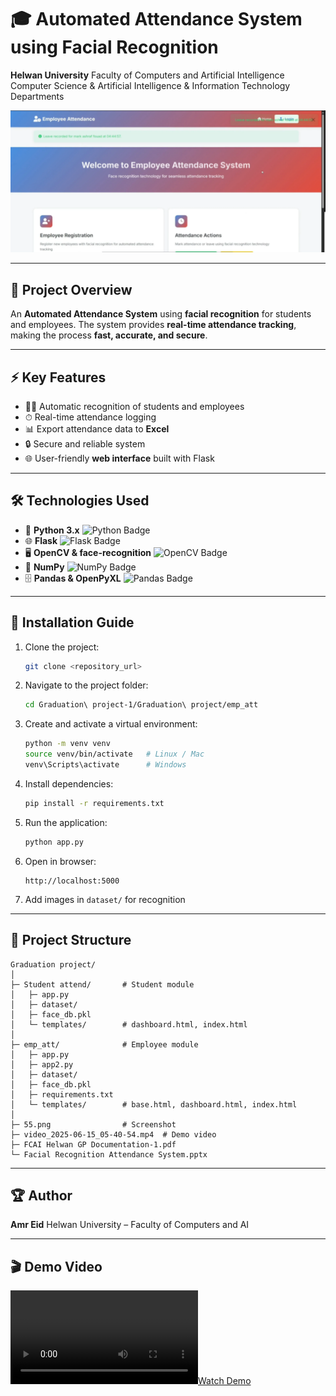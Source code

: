 # 🎓 Automated Attendance System using Facial Recognition

**Helwan University**
Faculty of Computers and Artificial Intelligence
Computer Science & Artificial Intelligence & Information Technology Departments

![System Demo](55.png)

---

## 🌟 Project Overview

An **Automated Attendance System** using **facial recognition** for students and employees.
The system provides **real-time attendance tracking**, making the process **fast, accurate, and secure**.

---

## ⚡ Key Features

* 🧑‍🎓 Automatic recognition of students and employees
* ⏱ Real-time attendance logging
* 📊 Export attendance data to **Excel**
* 🔒 Secure and reliable system
* 🌐 User-friendly **web interface** built with Flask

---

## 🛠 Technologies Used

* 🐍 **Python 3.x** ![Python Badge](https://img.shields.io/badge/Python-3776AB?style=flat\&logo=python\&logoColor=white)
* 🌐 **Flask** ![Flask Badge](https://img.shields.io/badge/Flask-000000?style=flat\&logo=flask\&logoColor=white)
* 🖥 **OpenCV & face-recognition** ![OpenCV Badge](https://img.shields.io/badge/OpenCV-5C3EE8?style=flat\&logo=opencv\&logoColor=white)
* 🔢 **NumPy** ![NumPy Badge](https://img.shields.io/badge/NumPy-013243?style=flat\&logo=numpy\&logoColor=white)
* 🗄 **Pandas & OpenPyXL** ![Pandas Badge](https://img.shields.io/badge/Pandas-150458?style=flat\&logo=pandas\&logoColor=white)

---

## 💾 Installation Guide

1. Clone the project:

   ```bash
   git clone <repository_url>
   ```
2. Navigate to the project folder:

   ```bash
   cd Graduation\ project-1/Graduation\ project/emp_att
   ```
3. Create and activate a virtual environment:

   ```bash
   python -m venv venv
   source venv/bin/activate   # Linux / Mac
   venv\Scripts\activate      # Windows
   ```
4. Install dependencies:

   ```bash
   pip install -r requirements.txt
   ```
5. Run the application:

   ```bash
   python app.py
   ```
6. Open in browser:

   ```
   http://localhost:5000
   ```
7. Add images in `dataset/` for recognition

---

## 📂 Project Structure

```
Graduation project/
│
├─ Student attend/       # Student module
│   ├─ app.py
│   ├─ dataset/
│   ├─ face_db.pkl
│   └─ templates/        # dashboard.html, index.html
│
├─ emp_att/              # Employee module
│   ├─ app.py
│   ├─ app2.py
│   ├─ dataset/
│   ├─ face_db.pkl
│   ├─ requirements.txt
│   └─ templates/        # base.html, dashboard.html, index.html
│
├─ 55.png                # Screenshot
├─ video_2025-06-15_05-40-54.mp4  # Demo video
├─ FCAI Helwan GP Documentation-1.pdf
└─ Facial Recognition Attendance System.pptx
```

---

## 🏆 Author

**Amr Eid**
Helwan University – Faculty of Computers and AI

---

## 🎬 Demo Video

[![Watch Demo](video_2025-06-15_05-40-54.mp4)](video_2025-06-15_05-40-54.mp4)
